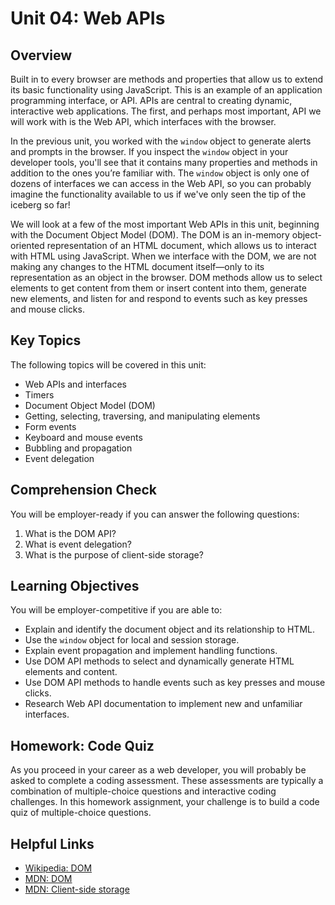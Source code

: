 # Unit 04: Web APIs

## Overview
Built in to every browser are methods and properties that allow us to extend its basic functionality using JavaScript. This is an example of an application programming interface, or API. APIs are central to creating dynamic, interactive web applications. The first, and perhaps most important, API we will work with is the Web API, which interfaces with the browser. 

In the previous unit, you worked with the `window` object to generate alerts and prompts in the browser. If you inspect the `window` object in your developer tools, you'll see that it contains many properties and methods in addition to the ones you’re familiar with. The `window` object is only one of dozens of interfaces we can access in the Web API, so you can probably imagine the functionality available to us if we've only seen the tip of the iceberg so far!  

We will look at a few of the most important Web APIs in this unit, beginning with the Document Object Model (DOM). The DOM is an in-memory object-oriented representation of an HTML document, which allows us to interact with HTML using JavaScript. When we interface with the DOM, we are not making any changes to the HTML document itself—only to its representation as an object in the browser. DOM methods allow us to select elements to get content from them or insert content into them, generate new elements, and listen for and respond to events such as key presses and mouse clicks.


## Key Topics
The following topics will be covered in this unit:
* Web APIs and interfaces
* Timers
* Document Object Model (DOM)
* Getting, selecting, traversing, and manipulating elements
* Form events
* Keyboard and mouse events
* Bubbling and propagation
* Event delegation


## Comprehension Check
You will be employer-ready if you can answer the following questions:
1. What is the DOM API?
2. What is event delegation?
3. What is the purpose of client-side storage?


## Learning Objectives
You will be employer-competitive if you are able to:
* Explain and identify the document object and its relationship to HTML.
* Use the `window` object for local and session storage.
* Explain event propagation and implement handling functions.
* Use DOM API methods to select and dynamically generate HTML elements and content.
* Use DOM API methods to handle events such as key presses and mouse clicks.
* Research Web API documentation to implement new and unfamiliar interfaces.


## Homework: Code Quiz
As you proceed in your career as a web developer, you will probably be asked to complete a coding assessment. These assessments are typically a combination of multiple-choice questions and interactive coding challenges. In this homework assignment, your challenge is to build a code quiz of multiple-choice questions.


## Helpful Links
* [Wikipedia: DOM](https://en.wikipedia.org/wiki/Document_Object_Model)
* [MDN: DOM](https://developer.mozilla.org/en-US/docs/Web/API/Document_Object_Model)
* [MDN: Client-side storage](https://developer.mozilla.org/en-US/docs/Learn/JavaScript/Client-side_web_APIs/Client-side_storage)

